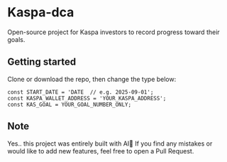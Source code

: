 # Kaspa-dca

Open-source project for Kaspa investors to record progress toward their goals.

## Getting started
Clone or download the repo, then change the type below:
```
const START_DATE = 'DATE  // e.g. 2025-09-01';  
const KASPA_WALLET_ADDRESS = 'YOUR_KASPA_ADDRESS';  
const KAS_GOAL = YOUR_GOAL_NUMBER_ONLY;  
```

## Note
Yes.. this project was entirely built with AI🤖
If you find any mistakes or would like to add new features, feel free to open a Pull Request.
